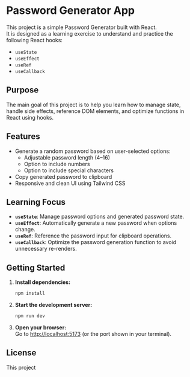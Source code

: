 # Password Generator App

This project is a simple Password Generator built with React.  
It is designed as a learning exercise to understand and practice the following React hooks:

- `useState`
- `useEffect`
- `useRef`
- `useCallback`

## Purpose

The main goal of this project is to help you learn how to manage state, handle side effects, reference DOM elements, and optimize functions in React using hooks.

## Features

- Generate a random password based on user-selected options:
  - Adjustable password length (4–16)
  - Option to include numbers
  - Option to include special characters
- Copy generated password to clipboard
- Responsive and clean UI using Tailwind CSS

## Learning Focus

- **`useState`**: Manage password options and generated password state.
- **`useEffect`**: Automatically generate a new password when options change.
- **`useRef`**: Reference the password input for clipboard operations.
- **`useCallback`**: Optimize the password generation function to avoid unnecessary re-renders.

## Getting Started

1. **Install dependencies:**
   ```sh
   npm install
   ```

2. **Start the development server:**
   ```sh
   npm run dev
   ```

3. **Open your browser:**  
   Go to [http://localhost:5173](http://localhost:5173) (or the port shown in your terminal).

## License

This project
